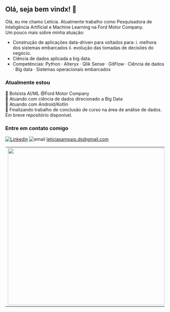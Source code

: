 ## Olá, seja bem vindx! 👋

Olá, eu me chamo Letícia. Atualmente trabalho como Pesquisadora de Inteligência Artificial e Machine Learning na Ford Motor Company. <br>
Um pouco mais sobre minha atuação:
- Construção de aplicações data-driven para voltados para: i. melhora dos sistemas embarcados ii. evolução das tomadas de decisões do negócio.
- Ciência de dados aplicada a big data.
- Competências: Python · Alteryx · Qlik Sense · GitFlow · Ciência de dados · Big data · Sistemas operacionais embarcados

### Atualmente estou
🚀 Bolsista AI/ML @Ford Motor Company <br>
🚀 Atuando com ciência de dados direcionado a Big Data <br>
🚀 Atuando com Android/Kotlin  <br>
🚀 Finalizando trabalho de conclusão de curso na área de análise de dados. Em breve repositório disponível.  <br>

### Entre em contato comigo

[![Linkedin](https://img.shields.io/badge/-LINKEDIN-blue)](https://www.linkedin.com/in/lesampaio/)
![email](https://img.shields.io/badge/-EMAIL-critical) leticiasampaio.ds@gmail.com


<center>
<table>
    <tr>
        <td><img width="495px" align="left" src="https://github-readme-stats.vercel.app/api?username=lesampaio&theme=buefy"/></td>
    </tr>   
</table>
</center>  




<!--
**lesampaio/lesampaio** is a ✨ _special_ ✨ repository because its `README.md` (this file) appears on your GitHub profile.

Here are some ideas to get you started:

- 🔭 I’m currently working on ...
- 🌱 I’m currently learning ...
- 👯 I’m looking to collaborate on ...
- 🤔 I’m looking for help with ...
- 💬 Ask me about ...
- 📫 How to reach me: ...
- 😄 Pronouns: ...
- ⚡ Fun fact: ...
-->
